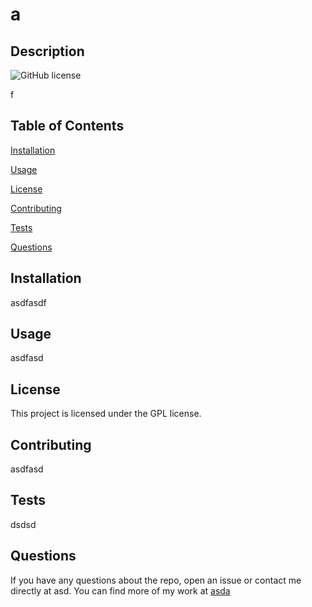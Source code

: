 # a 


## Description 


![GitHub license](https://img.shields.io/badge/license-GPL-blue.svg) 


f 


## Table of Contents 


[Installation](#installation) 

 
[Usage](#usage) 


[License](#license) 


[Contributing](#contributing) 

 
[Tests](#tests) 

 
[Questions](#questions) 

 
## Installation 

 asdfasdf 

 
## Usage 

 asdfasd 

 
## License 

 This project is licensed under the GPL license. 

 
## Contributing 

 asdfasd 

 ## Tests 

 dsdsd 

 ## Questions 

 
If you have any questions about the repo, open an issue or contact me directly at asd. 
You can find more of my work at [asda]() 

